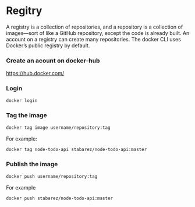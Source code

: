 # Regitry

A registry is a collection of repositories, and a repository is a collection of images—sort of like a GitHub repository, except the code is already built. An account on a registry can create many repositories. The docker CLI uses Docker’s public registry by default.

### Create an acount on docker-hub

https://hub.docker.com/

### Login

```sh
docker login
```

### Tag the image

```sh
docker tag image username/repository:tag
```

For example:

```sh
docker tag node-todo-api stabarez/node-todo-api:master
```

### Publish the image

```sh
docker push username/repository:tag
```

For example

```sh
docker push stabarez/node-todo-api:master
```